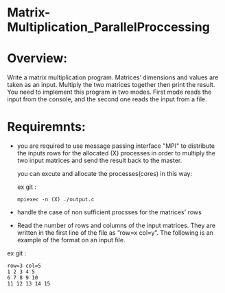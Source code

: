 # Matrix-Multiplication_ParallelProccessing

# Overview:

Write a matrix multiplication program. Matrices’ dimensions and values are taken as
an input. Multiply the two matrices together then print the result. You need to 
implement this program in two modes. 
First mode reads the input from the console, and the second one reads the input 
from a file.

# Requiremnts:

* you are required to use message passing interface "MPI" to distribute the inputs rows for the allocated (X) processes
  in order to multiply the two input matrices and send the result back to the master.
  
  you can excute and allocate the processes(cores) in this way:

  ex git :
  ```
  mpiexec -n (X) ./output.c

  ```
* handle the case of non sufficient procsses for the matrices' rows 

* Read the number of rows and columns of the input matrices. They are written in the first line of the file as ”row=x col=y”. The following is an example of the format on an input file.  

 ex git :
  ```
  row=3 col=5
  1 2 3 4 5
  6 7 8 9 10
  11 12 13 14 15

  ```